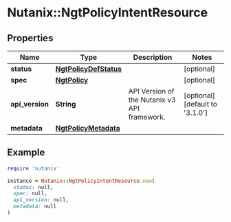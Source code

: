 # Nutanix::NgtPolicyIntentResource

## Properties

| Name | Type | Description | Notes |
| ---- | ---- | ----------- | ----- |
| **status** | [**NgtPolicyDefStatus**](NgtPolicyDefStatus.md) |  | [optional] |
| **spec** | [**NgtPolicy**](NgtPolicy.md) |  | [optional] |
| **api_version** | **String** | API Version of the Nutanix v3 API framework. | [optional][default to &#39;3.1.0&#39;] |
| **metadata** | [**NgtPolicyMetadata**](NgtPolicyMetadata.md) |  |  |

## Example

```ruby
require 'nutanix'

instance = Nutanix::NgtPolicyIntentResource.new(
  status: null,
  spec: null,
  api_version: null,
  metadata: null
)
```

